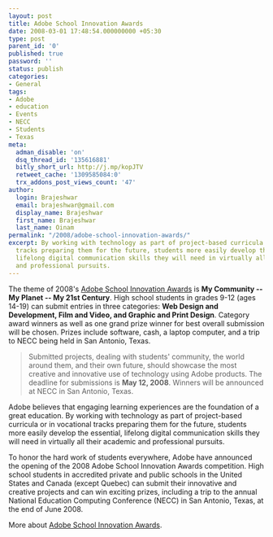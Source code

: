 ```yaml
---
layout: post
title: Adobe School Innovation Awards
date: 2008-03-01 17:48:54.000000000 +05:30
type: post
parent_id: '0'
published: true
password: ''
status: publish
categories:
- General
tags:
- Adobe
- education
- Events
- NECC
- Students
- Texas
meta:
  adman_disable: 'on'
  dsq_thread_id: '135616881'
  bitly_short_url: http://j.mp/kopJTV
  retweet_cache: '1309585084:0'
  trx_addons_post_views_count: '47'
author:
  login: Brajeshwar
  email: brajeshwar@gmail.com
  display_name: Brajeshwar
  first_name: Brajeshwar
  last_name: Oinam
permalink: "/2008/adobe-school-innovation-awards/"
excerpt: By working with technology as part of project-based curricula or in vocational
  tracks preparing them for the future, students more easily develop the essential,
  lifelong digital communication skills they will need in virtually all their academic
  and professional pursuits.
---
```

<p>The theme of 2008's <a href="http://www.adobe.com/education/solutions/k12/awards/">Adobe School Innovation Awards</a> is <strong>My Community -- My Planet -- My 21st Century</strong>. High school students in grades 9-12 (ages 14-19) can submit entries in three categories: <strong>Web Design and Development, Film and Video, and Graphic and Print Design</strong>. Category award winners as well as one grand prize winner for best overall submission will be chosen. Prizes include software, cash, a laptop computer, and a trip to NECC being held in San Antonio, Texas. </p>
<blockquote><p>Submitted projects, dealing with students' community, the world around them, and their own future, should showcase the most creative and innovative use of technology using Adobe products. The deadline for submissions is <strong>May 12, 2008</strong>. Winners will be announced at NECC in San Antonio, Texas.</p></blockquote>

<p>Adobe believes that engaging learning experiences are the foundation of a great education. By working with technology as part of project-based curricula or in vocational tracks preparing them for the future, students more easily develop the essential, lifelong digital communication skills they will need in virtually all their academic and professional pursuits.</p>
<p>To honor the hard work of students everywhere, Adobe have announced the opening of the 2008 Adobe School Innovation Awards competition. High school students in accredited private and public schools in the United States and Canada (except Quebec) can submit their innovative and creative projects and can win exciting prizes, including a trip to the annual National Education Computing Conference (NECC) in San Antonio, Texas, at the end of June 2008. </p>
<p>More about <a href="http://www.adobe.com/education/solutions/k12/awards/">Adobe School Innovation Awards</a>.</p>
